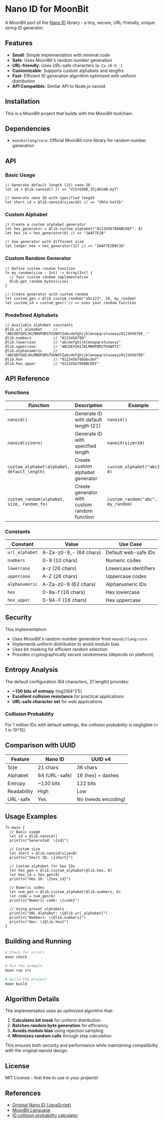 # Nano ID for MoonBit

A MoonBit port of the [Nano ID](https://github.com/ai/nanoid) library - a tiny, secure, URL-friendly, unique string ID generator.

## Features

- **Small**: Simple implementation with minimal code
- **Safe**: Uses MoonBit's random number generation
- **URL-friendly**: Uses URL-safe characters (`A-Za-z0-9_-`)
- **Customizable**: Supports custom alphabets and lengths
- **Fast**: Efficient ID generation algorithm optimized with uniform distribution
- **API Compatible**: Similar API to Node.js nanoid

## Installation

This is a MoonBit project that builds with the MoonBit toolchain.

## Dependencies

- `moonbitlang/core`: Official MoonBit core library for random number generation

## API

### Basic Usage

```moonbit
// Generate default length (21) nano ID
let id = @lib.nanoid() // => "V1StGXR8_Z5jdHi6B-myT"

// Generate nano ID with specified length
let short_id = @lib.nanoid(size=10) // => "IRFa-VaY2b"
```

### Custom Alphabet

```moonbit
// Create a custom alphabet generator
let hex_generator = @lib.custom_alphabet("0123456789ABCDEF", 8)
let hex_id = hex_generator(8) // => "2A4F7E1B"

// Use generator with different size
let longer_hex = hex_generator(12) // => "2A4F7E1B9C3D"
```

### Custom Random Generator

```moonbit
// Define custom random function
fn my_random(size : Int) -> Array[Int] {
  // Your custom random implementation
  @lib.get_random_bytes(size)
}

// Create generator with custom random
let custom_gen = @lib.custom_random("abc123", 10, my_random)
let custom_id = custom_gen() // => uses your random function
```

### Predefined Alphabets

```moonbit
// Available alphabet constants
@lib.url_alphabet     // "ABCDEFGHIJKLMNOPQRSTUVWXYZabcdefghijklmnopqrstuvwxyz0123456789_-"
@lib.numbers          // "0123456789"
@lib.lowercase        // "abcdefghijklmnopqrstuvwxyz"
@lib.uppercase        // "ABCDEFGHIJKLMNOPQRSTUVWXYZ"
@lib.alphanumeric     // "ABCDEFGHIJKLMNOPQRSTUVWXYZabcdefghijklmnopqrstuvwxyz0123456789"
@lib.hex              // "0123456789abcdef"
@lib.hex_upper        // "0123456789ABCDEF"
```

## API Reference

### Functions

| Function | Description | Example |
|----------|-------------|---------|
| `nanoid()` | Generate ID with default length (21) | `nanoid()` |
| `nanoid(size=n)` | Generate ID with specified length | `nanoid(size=10)` |
| `custom_alphabet(alphabet, default_length)` | Create custom alphabet generator | `custom_alphabet("abc123", 8)` |
| `custom_random(alphabet, size, random_fn)` | Create generator with custom random function | `custom_random("abc", 10, my_random)` |

### Constants

| Constant | Value | Use Case |
|----------|-------|----------|
| `url_alphabet` | A-Za-z0-9_- (64 chars) | Default web-safe IDs |
| `numbers` | 0-9 (10 chars) | Numeric codes |
| `lowercase` | a-z (26 chars) | Lowercase identifiers |
| `uppercase` | A-Z (26 chars) | Uppercase codes |
| `alphanumeric` | A-Za-z0-9 (62 chars) | Alphanumeric IDs |
| `hex` | 0-9a-f (16 chars) | Hex lowercase |
| `hex_upper` | 0-9A-F (16 chars) | Hex uppercase |

## Security

This implementation:

- Uses MoonBit's random number generation from `moonbitlang/core`
- Implements uniform distribution to avoid modulo bias
- Uses bit masking for efficient random selection
- Provides cryptographically secure randomness (depends on platform)

## Entropy Analysis

The default configuration (64 characters, 21 length) provides:
- **~130 bits of entropy** (log2(64^21))
- **Excellent collision resistance** for practical applications
- **URL-safe character set** for web applications

### Collision Probability

For 1 million IDs with default settings, the collision probability is negligible (< 1 in 10^15).

## Comparison with UUID

| Feature | Nano ID | UUID v4 |
|---------|---------|---------|
| Size | 21 chars | 36 chars |
| Alphabet | 64 (URL-safe) | 16 (hex) + dashes |
| Entropy | ~130 bits | 122 bits |
| Readability | High | Low |
| URL-safe | Yes | No (needs encoding) |

## Usage Examples

```moonbit
fn main {
  // Basic usage
  let id = @lib.nanoid()
  println("Generated: \{id}")

  // Custom size
  let short = @lib.nanoid(size=8)
  println("Short ID: \{short}")

  // Custom alphabet for hex IDs
  let hex_gen = @lib.custom_alphabet(@lib.hex, 8)
  let hex_id = hex_gen(8)
  println("Hex ID: \{hex_id}")

  // Numeric codes
  let num_gen = @lib.custom_alphabet(@lib.numbers, 6)
  let code = num_gen(6)
  println("Numeric code: \{code}")

  // Using preset alphabets
  println("URL Alphabet: \{@lib.url_alphabet}")
  println("Numbers: \{@lib.numbers}")
  println("Hex: \{@lib.hex}")
}
```

## Building and Running

```bash
# Check for errors
moon check

# Run the example
moon run src

# Build the project
moon build
```

## Algorithm Details

The implementation uses an optimized algorithm that:

1. **Calculates bit mask** for uniform distribution
2. **Batches random byte generation** for efficiency
3. **Avoids modulo bias** using rejection sampling
4. **Minimizes random calls** through step calculation

This ensures both security and performance while maintaining compatibility with the original nanoid design.

## License

MIT License - feel free to use in your projects!

## References

- [Original Nano ID (JavaScript)](https://github.com/ai/nanoid)
- [MoonBit Language](https://www.moonbitlang.com/)
- [ID collision probability calculator](https://zelark.github.io/nano-id-cc/)

